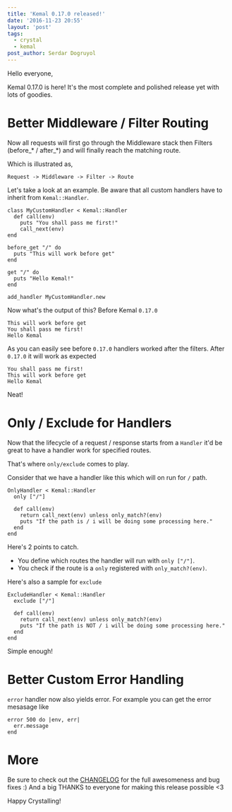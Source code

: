 ```yaml
---
title: 'Kemal 0.17.0 released!'
date: '2016-11-23 20:55'
layout: 'post'
tags:
  - crystal
  - kemal
post_author: Serdar Dogruyol
---
```


Hello everyone,

Kemal 0.17.0 is here! It's the most complete and polished release yet with lots of goodies.

# Better Middleware / Filter Routing

Now all requests will first go through the Middleware stack then Filters (before_* / after_*) and will finally reach the matching route.

Which is illustrated as,

```
Request -> Middleware -> Filter -> Route
```

Let's take a look at an example. Be aware that all custom handlers have to inherit from `Kemal::Handler`.


```crystal
class MyCustomHandler < Kemal::Handler
  def call(env)
    puts "You shall pass me first!"
    call_next(env)
end

before_get "/" do
  puts "This will work before get"
end

get "/" do
  puts "Hello Kemal!"
end

add_handler MyCustomHandler.new
```

Now what's the output of this? Before Kemal `0.17.0`

```
This will work before get
You shall pass me first!
Hello Kemal
```

As you can easily see before `0.17.0` handlers worked after the filters. After `0.17.0` it will work as expected

```
You shall pass me first!
This will work before get
Hello Kemal
```

Neat!

# Only / Exclude for Handlers

Now that the lifecycle of a request / response starts from a `Handler` it'd be great to have a handler work for specified routes.

That's where `only/exclude` comes to play.

Consider that we have a handler like this which will on run for `/` path.

```crystal
OnlyHandler < Kemal::Handler
  only ["/"]

  def call(env)
    return call_next(env) unless only_match?(env)
    puts "If the path is / i will be doing some processing here."
  end
end
```

Here's 2 points to catch.

- You define which routes the handler will run with `only ["/"]`.
- You check if the route is a `only` registered with `only_match?(env)`.

Here's also a sample for `exclude`

```
ExcludeHandler < Kemal::Handler
  exclude ["/"]

  def call(env)
    return call_next(env) unless only_match?(env)
    puts "If the path is NOT / i will be doing some processing here."
  end
end
```

Simple enough!

# Better Custom Error Handling

`error` handler now also yields error. For example you can get the error mesasage like

```
error 500 do |env, err|
  err.message
end
```

# More

Be sure to check out the [CHANGELOG](https://github.com/sdogruyol/kemal/blob/master/CHANGELOG.md) for the full awesomeness and bug fixes :) And a big THANKS to everyone for making this release possible <3

Happy Crystalling!